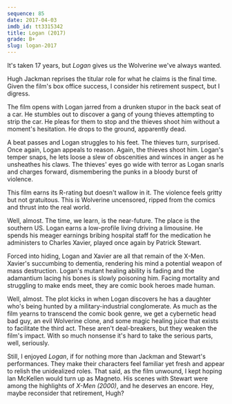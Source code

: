 ```yaml
---
sequence: 85
date: 2017-04-03
imdb_id: tt3315342
title: Logan (2017)
grade: B+
slug: logan-2017
---
```


It's taken 17 years, but _Logan_ gives us the Wolverine we've always wanted.

Hugh Jackman reprises the titular role for what he claims is the final time. Given the film's box office success, I consider his retirement suspect, but I digress.

The film opens with Logan jarred from a drunken stupor in the back seat of a car. He stumbles out to discover a gang of young thieves attempting to strip the car. He pleas for them to stop and the thieves shoot him without a moment's hesitation. He drops to the ground, apparently dead.

A beat passes and Logan struggles to his feet. The thieves turn, surprised. Once again, Logan appeals to reason. Again, the thieves shoot him. Logan's temper snaps, he lets loose a slew of obscenities and winces in anger as he unsheathes his claws. The thieves' eyes go wide with terror as Logan snarls and charges forward, dismembering the punks in a bloody burst of violence.

This film earns its R-rating but doesn't wallow in it. The violence feels gritty but not gratuitous. This is Wolverine uncensored, ripped from the comics and thrust into the real world.

Well, almost. The time, we learn, is the near-future. The place is the southern US. Logan earns a low-profile living driving a limousine. He spends his meager earnings bribing hospital staff for the medication he administers to Charles Xavier, played once again by Patrick Stewart.

Forced into hiding, Logan and Xavier are all that remain of the X-Men. Xavier's succumbing to dementia, rendering his mind a potential weapon of mass destruction. Logan's mutant healing ability is fading and the adamantium lacing his bones is slowly poisoning him. Facing mortality and struggling to make ends meet, they are comic book heroes made human.

Well, almost. The plot kicks in when Logan discovers he has a daughter who's being hunted by a military-industrial conglomerate. As much as the film yearns to transcend the comic book genre, we get a cybernetic head bad guy, an evil Wolverine clone, and some magic healing juice that exists to facilitate the third act. These aren't deal-breakers, but they weaken the film's impact. With so much nonsense it's hard to take the serious parts, well, seriously.

Still, I enjoyed _Logan_, if for nothing more than Jackman and Stewart's performances. They make their characters feel familiar yet fresh and appear to relish the unidealized roles. That said, as the film unwound, I kept hoping Ian McKellen would turn up as Magneto. His scenes with Stewart were among the highlights of _X-Men (2000)_, and he deserves an encore. Hey, maybe reconsider that retirement, Hugh?